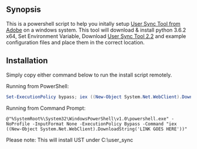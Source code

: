 ## Synopsis

This is a powershell script to help you initally setup [User Sync Tool from Adobe](https://github.com/adobe-apiplatform/user-sync.py) on a windows system. This tool will download & install python 3.6.2 x64, Set Environment Variable, Download [User Sync Tool 2.2](https://github.com/adobe-apiplatform/user-sync.py/releases/tag/v2.2) and example configuration files and place them in the correct location.

## Installation

Simply copy either command below to run the install script remotely.

Running from PowerShell:

```powershell
Set-ExecutionPolicy bypass; iex ((New-Object System.Net.WebClient).DownloadString('[LINK GOES HERE'))
```
Running from Command Prompt:

```
@"%SystemRoot%\System32\WindowsPowerShell\v1.0\powershell.exe" -NoProfile -InputFormat None -ExecutionPolicy Bypass -Command "iex ((New-Object System.Net.WebClient).DownloadString('LINK GOES HERE'))"
```

Please note: This will install UST under C:\user_sync
